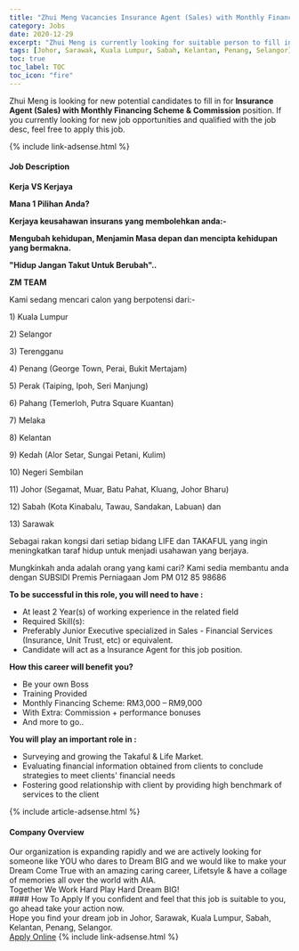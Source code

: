 ```yaml
---
title: "Zhui Meng Vacancies Insurance Agent (Sales) with Monthly Financing Scheme & Commission" 
category: Jobs 
date: 2020-12-29 
excerpt: "Zhui Meng is currently looking for suitable person to fill in the Insurance Agent (Sales) with Monthly Financing Scheme & Commission which positioned at Johor, Sarawak, Kuala Lumpur, Sabah, Kelantan, Penang, Selangor" 
tags: [Johor, Sarawak, Kuala Lumpur, Sabah, Kelantan, Penang, Selangor] 
toc: true 
toc_label: TOC 
toc_icon: "fire" 
--- 
```


<p>Zhui Meng is looking for new potential candidates to fill in for <b>Insurance Agent (Sales) with Monthly Financing Scheme & Commission</b> position. If you currently looking for new job opportunities and qualified with the job desc, feel free to apply this job.
</p>{% include link-adsense.html %} 
<div><div><div><h4>Job Description</h4></div></div><div><div><span><div><p><strong>Kerja VS Kerjaya</strong></p><p><strong>Mana 1 Pilihan Anda?</strong></p><p><strong>Kerjaya keusahawan insurans yang membolehkan anda:-</strong></p><p><strong>Mengubah kehidupan, Menjamin Masa depan dan mencipta kehidupan yang bermakna.</strong></p><p><strong>"Hidup Jangan Takut Untuk Berubah"..</strong></p><p><strong>ZM TEAM</strong></p><p>Kami sedang mencari calon yang berpotensi dari:-</p><p>1) Kuala Lumpur</p><p>2) Selangor</p><p>3) Terengganu</p><p>4) Penang (George Town, Perai, Bukit Mertajam)</p><p>5) Perak (Taiping, Ipoh, Seri Manjung)</p><p>6) Pahang (Temerloh, Putra Square Kuantan)</p><p>7) Melaka</p><p>8) Kelantan</p><p>9) Kedah (Alor Setar, Sungai Petani, Kulim)</p><p>10) Negeri Sembilan</p><p>11) Johor (Segamat, Muar, Batu Pahat, Kluang, Johor Bharu)</p><p>12) Sabah (Kota Kinabalu, Tawau, Sandakan, Labuan) dan</p><p>13) Sarawak</p><p>Sebagai rakan kongsi dari setiap bidang LIFE dan TAKAFUL yang ingin meningkatkan taraf hidup untuk menjadi usahawan yang berjaya.</p><p>Mungkinkah anda adalah orang yang kami cari? Kami sedia membantu anda dengan SUBSIDI Premis Perniagaan Jom PM 012 85 98686</p><p><strong>To be successful in this role, you will need to have&#160;:</strong></p><ul><li>At least 2 Year(s) of working experience in the related field</li><li>Required Skill(s):</li><li>Preferably Junior Executive specialized in Sales - Financial Services (Insurance, Unit Trust, etc) or equivalent.</li><li>Candidate will act as a Insurance Agent for this job position.</li></ul><p><strong>How this career will benefit you?</strong></p><ul><li>Be your own Boss</li><li>Training Provided</li><li>Monthly Financing Scheme: RM3,000 &#8211; RM9,000</li><li>With Extra: Commission + performance bonuses</li><li>And more to go..</li></ul><p><strong>You will play an important role in :</strong></p><ul><li>Surveying and growing the Takaful &amp; Life Market.&#160;</li><li>Evaluating financial information obtained from clients to conclude strategies to meet clients' financial needs</li><li>Fostering good relationship with client by providing high benchmark of services to the client</li></ul></div></span></div></div></div> 
{% include article-adsense.html %} 
<div><div><div><h4>Company Overview</h4></div></div><div><div><span><div><div>Our organization is expanding rapidly and we are actively looking for someone like YOU who dares to Dream BIG and we would like to make your Dream Come True with an amazing caring career, Lifetsyle &amp; have a collage of memories all over the world with AIA.</div>
<div>Together We Work Hard Play Hard Dream BIG!</div></div></span></div></div></div> 
#### How To Apply 
If you confident and feel that this job is suitable to you, go ahead take your action now. <br/> 
Hope you find your dream job in Johor, Sarawak, Kuala Lumpur, Sabah, Kelantan, Penang, Selangor. <br/> 
<a href="https://www.jobstreet.com.my/en/job/insurance-agent-sales-with-monthly-financing-scheme-commission-4452848?jobId=jobstreet-my-job-4452848&sectionRank=27&token=0~204dcede-464e-44b7-a4f4-811de02fee68&fr=SRP%20View%20In%20New%20Ta" class="btn btn--info" target="_blank" rel="nofollow noopenner">Apply Online</a> 
{% include link-adsense.html %} 